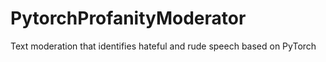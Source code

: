 # PytorchProfanityModerator
Text moderation that identifies hateful and rude speech based on PyTorch
